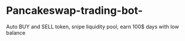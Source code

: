 # Pancakeswap-trading-bot-
Auto BUY and SELL token, snipe liquidity pool, earn 100$ days with low balance
